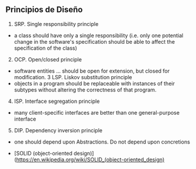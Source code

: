 ## Principios de Diseño

1. SRP.  Single responsibility principle
  - a class should have only a single responsibility (i.e. only one potential change in the software's specification should be able to affect the specification of the class)
2. OCP.  Open/closed principle
  - software entities … should be open for extension, but closed for modification.
3	 LSP.  Liskov substitution principle
  - objects in a program should be replaceable with instances of their subtypes without altering the correctness of that program.
4. ISP.  Interface segregation principle
  - many client-specific interfaces are better than one general-purpose interface
5. DIP. Dependency inversion principle
  - one should depend upon Abstractions. Do not depend upon concretions

* [SOLID (object-oriented design)](https://en.wikipedia.org/wiki/SOLID_(object-oriented_design)
